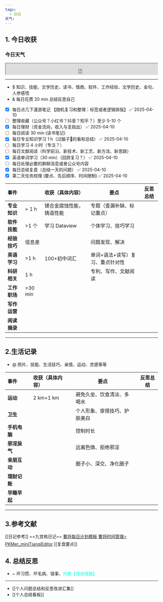 ```yaml
---
tags:
  - 日记
天气:
---
```


## 1. 今日收获
### 今日天气
<div style=" width: 100%;  height:40;overflow: hidden; "><iframe src="https://widget.pkmer.cn/free/miniTianqi?user=a2e5899e-975e-4457-afd4-ec3ff7dcbc90&select-theme=ta&theme=%E6%A0%B7%E5%BC%8F5&input-text=&theme-color=%2300FF88FF&select-icon=gif" allow="fullscreen" style=" height: 100%; width: 100%;"></iframe></div>

---
- $ 知识、技能、文学历史、读书、情商、软件、工作经验、文学历史、金句、人参感悟
- & 每日花费 20 min 总结反思自己 
- [x] 每日点几下漫游笔记 【随机复习和整理：标签或者逻辑排版】 ✅ 2025-04-10
- [ ] 整理收藏（公众号？小红书？抖音？知乎？）至少 5-10 个
- [x] 每日理财（资金流向，收入与支指出） ✅ 2025-04-10
- [ ] 每日阅读 30 min (读书笔记)
- [x] 每日专业知识学习 1 h（过脑子🧠的看和总结） ✅ 2025-04-10
- [ ] 每日学习 4 小时（专注？）
- [ ] 每日文献阅读（科学前沿、新技术、新工艺、新方法、新思路）
- [x] 英语单词学习（30 min）（回顾复习？） ✅ 2025-04-10
- [ ] 每日处理必要的群聊消息或者公众号内容 
- [x] 每日总结复盘（总结一天的问题） ✅ 2025-04-10
- [x] 第二天任务梳理 (要点、先后顺序、时间限制) ✅ 2025-04-10

| **事件**   |          | 收获（具体内容）     | 要点                | 反思总结 |
| :------- | -------- | :----------- | ----------------- | ---- |
| **专业知识** | \> 1 h   | 镁合金腐蚀性能，铸造性能 | 专题（查漏补缺、标记重点）     |      |
| **软件技能** | \>1 个    | 学习 Dataview  | 个体学习、技巧学习         |      |
| **经验技巧** | 信息差      |              | 问题发现、解决           |      |
| **英语学习** | \>1 h    | 100+初中词汇     | 单词+语法+读写）复习、重点针对性 |      |
| **科研相关** | 1 h      |              | 专利、写作、文献阅读        |      |
| **工作职场** | \>30 min |              |                   |      |
| **写作运营** |          |              |                   |      |
| **阅读摘录** |          |              |                   |      |

---
## 2.生活记录
- @  照片、技能、生活技巧、亲情、运动、灵感等等

| **事件**   |     | 收获（具体内容）  |     | 要点             |     | 反思总结 |
| :------- | --- | :-------- | --- | -------------- | --- | ---- |
| **运动**   |     | 2 km+1 km |     | 避免久坐、饮食清淡、多喝水  |     |      |
| **卫生**   |     |           |     | 个人形象、穿搭技巧、护肤美白 |     |      |
| **手机电脑** |     |           |     | 控制时长           |     |      |
| **邪淫戾气** |     |           |     | 远离色情、拒绝邪淫      |     |      |
| **亲朋互动** |     |           |     | 圈子小、深交、净化圈子    |     |      |
| **理财记账** |     |           |     |                |     |      |
| **早睡早起** |     |           |     |                |     |      |

---
## 3.参考文献
[[日记参考]] ==九宫格日记==
[曹将每日计划模板](https://mp.weixin.qq.com/s/8LYri0lvPV5Y8snHqvpJ5g)
[曹将时间管理⭐](https://mp.weixin.qq.com/s/Z8l7B5iOoCGtjP_KvMjMxA)
[PKMer_miniTianqiEditor](https://pkmer.cn/products/widget/miniTianqiEditor/)
[[复盘要点]]
## 4. 总结反思
- ~ 坏习惯、坏毛病、错事、<font color="#00ffdc">问题【改进措施】</font>
---
- [[个人问题总结和反思改进汇集]]
- [[个人总结看板]]



